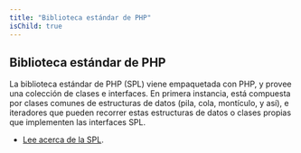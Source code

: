 ```yaml
---
title: "Biblioteca estándar de PHP"
isChild: true
---
```

## Biblioteca estándar de PHP

La biblioteca estándar de PHP (SPL) viene empaquetada con PHP, y provee una colección de clases e
interfaces. En primera instancia, está compuesta por clases comunes de estructuras de datos (pila,
cola, montículo, y así), e iteradores que pueden recorrer estas estructuras de datos o clases propias
que implementen las interfaces SPL.

* [Lee acerca de la SPL][spl].

[spl]: http://www.php.net/manual/es/book.spl.php